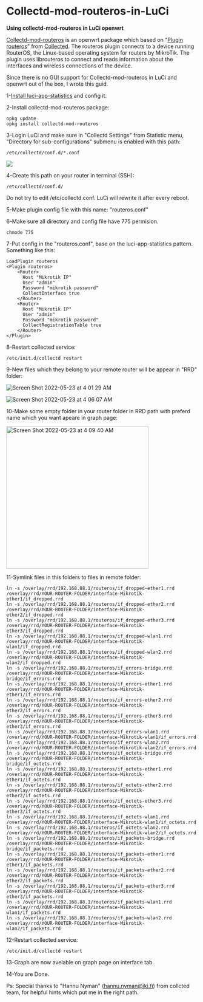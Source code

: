 # Collectd-mod-routeros-in-LuCi

**Using collectd-mod-routeros in LuCi openwrt**

[Collectd-mod-routeros](https://openwrt.org/packages/pkgdata_owrt19_7/collectd-mod-routeros) is an openwrt package which based on "[Plugin routeros](https://collectd.org/wiki/index.php/Plugin:RouterOS)" from [Collected](https://collectd.org/documentation/manpages/collectd.conf.5.shtml#plugin_routeros). The routeros plugin connects to a device running RouterOS, the Linux-based operating system for routers by MikroTik. The plugin uses librouteros to connect and reads information about the interfaces and wireless connections of the device.

Since there is no GUI support for Collectd-mod-routeros in LuCi and openwrt out of the box, I wrote this guid.

1-[Install luci-app-statistics](https://openwrt.org/docs/guide-user/luci/luci_app_statistics) and config it.

2-Install collectd-mod-routeros package:

```
opkg update
opkg install collectd-mod-routeros
```

3-Login LuCi and make sure in "Collectd Settings" from Statistic menu, "Directory for sub-configurations" submenu is enabled with this path:

```
/etc/collectd/conf.d/*.conf
```

![](https://user-images.githubusercontent.com/22772774/169720327-7d9630a7-4884-4a79-a33a-e497dee364e8.png)

4-Create this path on your router in terminal (SSH):

```
/etc/collectd/conf.d/
```
Do not try to edit /etc/collectd.conf. LuCi will rewrite it after every reboot.

5-Make plugin config file with this name: "routeros.conf"

6-Make sure all directory and config file have 775 permision.

```
chmode 775
```

7-Put config in the "routeros.conf", base on the luci-app-statistics pattern. Something like this:

```
LoadPlugin routeros
<Plugin routeros>
    <Router>
      Host "Mikrotik IP"
      User "admin"
      Password "mikrotik password"
      CollectInterface true
    </Router>
    <Router>
      Host "Mikrotik IP"
      User "admin"
      Password "mikrotik password"
      CollectRegistrationTable true
    </Router>
</Plugin>
```
8-Restart collected service:
```
/etc/init.d/collectd restart
```
9-New files which they belong to your remote router will be appear in "RRD" folder:

![Screen Shot 2022-05-23 at 4 01 29 AM](https://user-images.githubusercontent.com/22772774/169721950-f1026902-73d4-46ed-8daf-521f6a9e2fb5.png)

![Screen Shot 2022-05-23 at 4 06 07 AM](https://user-images.githubusercontent.com/22772774/169721968-7847e49a-526f-4360-9143-0ed840cfaf03.png)


10-Make some empty folder in your router folder in RRD path with preferd name which you want apeare in graph page:

<img width="375" alt="Screen Shot 2022-05-23 at 4 09 40 AM" src="https://user-images.githubusercontent.com/22772774/169721979-02f6cf38-b0d0-486d-b585-195aeff774ce.png">


11-Symlink files in this folders to files in remote folder:
```
ln -s /overlay/rrd/192.168.88.1/routeros/if_dropped-ether1.rrd /overlay/rrd/YOUR-ROUTER-FOLDER/interface-Mikrotik-ether1/if_dropped.rrd
ln -s /overlay/rrd/192.168.88.1/routeros/if_dropped-ether2.rrd /overlay/rrd/YOUR-ROUTER-FOLDER/interface-Mikrotik-ether2/if_dropped.rrd
ln -s /overlay/rrd/192.168.88.1/routeros/if_dropped-ether3.rrd /overlay/rrd/YOUR-ROUTER-FOLDER/interface-Mikrotik-ether3/if_dropped.rrd
ln -s /overlay/rrd/192.168.88.1/routeros/if_dropped-wlan1.rrd /overlay/rrd/YOUR-ROUTER-FOLDER/interface-Mikrotik-wlan1/if_dropped.rrd
ln -s /overlay/rrd/192.168.88.1/routeros/if_dropped-wlan2.rrd /overlay/rrd/YOUR-ROUTER-FOLDER/interface-Mikrotik-wlan2/if_dropped.rrd
ln -s /overlay/rrd/192.168.88.1/routeros/if_errors-bridge.rrd /overlay/rrd/YOUR-ROUTER-FOLDER/interface-Mikrotik-bridge/if_errors.rrd
ln -s /overlay/rrd/192.168.88.1/routeros/if_errors-ether1.rrd /overlay/rrd/YOUR-ROUTER-FOLDER/interface-Mikrotik-ether1/if_errors.rrd
ln -s /overlay/rrd/192.168.88.1/routeros/if_errors-ether2.rrd /overlay/rrd/YOUR-ROUTER-FOLDER/interface-Mikrotik-ether2/if_errors.rrd
ln -s /overlay/rrd/192.168.88.1/routeros/if_errors-ether3.rrd /overlay/rrd/YOUR-ROUTER-FOLDER/interface-Mikrotik-ether3/if_errors.rrd
ln -s /overlay/rrd/192.168.88.1/routeros/if_errors-wlan1.rrd /overlay/rrd/YOUR-ROUTER-FOLDER/interface-Mikrotik-wlan1/if_errors.rrd
ln -s /overlay/rrd/192.168.88.1/routeros/if_errors-wlan2.rrd /overlay/rrd/YOUR-ROUTER-FOLDER/interface-Mikrotik-wlan2/if_errors.rrd
ln -s /overlay/rrd/192.168.88.1/routeros/if_octets-bridge.rrd /overlay/rrd/YOUR-ROUTER-FOLDER/interface-Mikrotik-bridge/if_octets.rrd
ln -s /overlay/rrd/192.168.88.1/routeros/if_octets-ether1.rrd /overlay/rrd/YOUR-ROUTER-FOLDER/interface-Mikrotik-ether1/if_octets.rrd
ln -s /overlay/rrd/192.168.88.1/routeros/if_octets-ether2.rrd /overlay/rrd/YOUR-ROUTER-FOLDER/interface-Mikrotik-ether2/if_octets.rrd
ln -s /overlay/rrd/192.168.88.1/routeros/if_octets-ether3.rrd /overlay/rrd/YOUR-ROUTER-FOLDER/interface-Mikrotik-ether3/if_octets.rrd
ln -s /overlay/rrd/192.168.88.1/routeros/if_octets-wlan1.rrd /overlay/rrd/YOUR-ROUTER-FOLDER/interface-Mikrotik-wlan1/if_octets.rrd
ln -s /overlay/rrd/192.168.88.1/routeros/if_octets-wlan2.rrd /overlay/rrd/YOUR-ROUTER-FOLDER/interface-Mikrotik-wlan2/if_octets.rrd
ln -s /overlay/rrd/192.168.88.1/routeros/if_packets-bridge.rrd /overlay/rrd/YOUR-ROUTER-FOLDER/interface-Mikrotik-bridge/if_packets.rrd
ln -s /overlay/rrd/192.168.88.1/routeros/if_packets-ether1.rrd /overlay/rrd/YOUR-ROUTER-FOLDER/interface-Mikrotik-ether1/if_packets.rrd
ln -s /overlay/rrd/192.168.88.1/routeros/if_packets-ether2.rrd /overlay/rrd/YOUR-ROUTER-FOLDER/interface-Mikrotik-ether2/if_packets.rrd
ln -s /overlay/rrd/192.168.88.1/routeros/if_packets-ether3.rrd /overlay/rrd/YOUR-ROUTER-FOLDER/interface-Mikrotik-ether3/if_packets.rrd
ln -s /overlay/rrd/192.168.88.1/routeros/if_packets-wlan1.rrd /overlay/rrd/YOUR-ROUTER-FOLDER/interface-Mikrotik-wlan1/if_packets.rrd
ln -s /overlay/rrd/192.168.88.1/routeros/if_packets-wlan2.rrd /overlay/rrd/YOUR-ROUTER-FOLDER/interface-Mikrotik-wlan2/if_packets.rrd
```
12-Restart collected service:
```
/etc/init.d/collectd restart
```
13-Graph are now avelable on graph page on interface tab.

14-You are Done.

Ps: Special thanks to "Hannu Nyman" (<hannu.nyman@iki.fi>) from collcted team, for helpful hints which put me in the right path.

